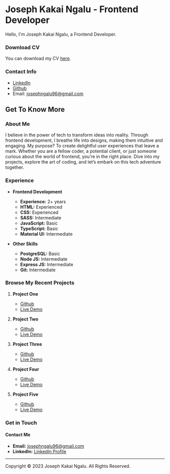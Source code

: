 # Joseph Kakai Ngalu - Frontend Developer

Hello, I'm Joseph Kakai Ngalu, a Frontend Developer.

### Download CV
You can download my CV [here](./assets/Joseph%20Kakai%20Ngalu%20CV.pdf).

### Contact Info
- [LinkedIn](link-to-linkedin)
- [Github](link-to-github)
- Email: josephngalu96@gmail.com

## Get To Know More

### About Me
I believe in the power of tech to transform ideas into reality. Through frontend development, I breathe life into designs, making them intuitive and engaging. My purpose? To create delightful user experiences that leave a mark. Whether you are a fellow coder, a potential client, or just someone curious about the world of frontend, you’re in the right place. Dive into my projects, explore the art of coding, and let’s embark on this tech adventure together.

### Experience
- **Frontend Development**
  - **Experience:** 2+ years
  - **HTML:** Experienced
  - **CSS:** Experienced
  - **SASS:** Intermediate
  - **JavaScript:** Basic
  - **TypeScript:** Basic
  - **Material UI:** Intermediate

- **Other Skills**
  - **PostgreSQL:** Basic
  - **Node JS:** Intermediate
  - **Express JS:** Intermediate
  - **Git:** Intermediate

### Browse My Recent Projects
1. **Project One**
   - [Github](link-to-project1-github)
   - [Live Demo](link-to-project1-demo)

2. **Project Two**
   - [Github](link-to-project2-github)
   - [Live Demo](link-to-project2-demo)

3. **Project Three**
   - [Github](link-to-project3-github)
   - [Live Demo](link-to-project3-demo)

4. **Project Four**
   - [Github](link-to-project4-github)
   - [Live Demo](link-to-project4-demo)

5. **Project Five**
   - [Github](link-to-project5-github)
   - [Live Demo](link-to-project5-demo)

### Get in Touch

#### Contact Me
- **Email:** josephngalu96@gmail.com
- **LinkedIn:** [LinkedIn Profile](link-to-linkedin)

---

Copyright © 2023 Joseph Kakai Ngalu. All Rights Reserved.
